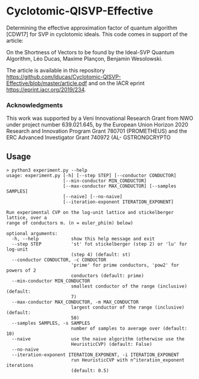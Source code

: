 # Cyclotomic-QISVP-Effective
Determining the effective approximation factor of quantum algorithm [CDW17] for SVP in cyclotomic ideals. This code comes in support of the article:

On the Shortness of Vectors to be found  by the Ideal-SVP Quantum Algorithm, 
Léo Ducas, Maxime Plançon, Benjamin Wesolowski.

The article is available in this repository <https://github.com/lducas/Cyclotomic-QISVP-Effective/blob/master/article.pdf> and on the IACR eprint <https://eprint.iacr.org/2019/234>.

### Acknowledgments

This work was supported by a Veni Innovational Research Grant from NWO under project number
639.021.645, by the European Union Horizon 2020 Research and Innovation
Program Grant 780701 (PROMETHEUS) and the ERC Advanced Investigator Grant 740972 (AL-
GSTRONGCRYPTO

## Usage 
```
> python3 experiment.py --help
usage: experiment.py [-h] [--step STEP] [--conductor CONDUCTOR]
                     [--min-conductor MIN_CONDUCTOR]
                     [--max-conductor MAX_CONDUCTOR] [--samples SAMPLES]
                     [--naive] [--no-naive]
                     [--iteration-exponent ITERATION_EXPONENT]

Run experimental CVP on the log-unit lattice and stickelberger lattice, over a
range of conductors m. (n = euler_phi(m) below)

optional arguments:
  -h, --help            show this help message and exit
  --step STEP           'st' fot stickelberger (step 2) or 'lu' for log-unit
                        (step 4) (default: st)
  --conductor CONDUCTOR, -c CONDUCTOR
                        'prime' for prime conductors, 'pow2' for powers of 2
                        conductors (default: prime)
  --min-conductor MIN_CONDUCTOR
                        smallest conductor of the range (inclusive) (default:
                        7)
  --max-conductor MAX_CONDUCTOR, -m MAX_CONDUCTOR
                        largest conductor of the range (inclusive) (default:
                        50)
  --samples SAMPLES, -s SAMPLES
                        number of samples to average over (default: 10)
  --naive               use the naive algorithm (otherwise use the
                        HeuristicCVP) (default: False)
  --no-naive
  --iteration-exponent ITERATION_EXPONENT, -i ITERATION_EXPONENT
                        run HeuristicCVP with n^iteration_exponent iterations
                        (default: 0.5)

```
